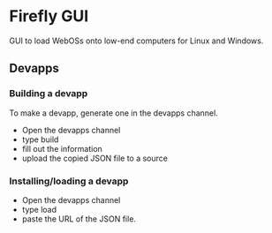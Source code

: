 # Firefly GUI
GUI to load WebOSs onto low-end computers for Linux and Windows.
## Devapps
### Building a devapp
To make a devapp, generate one in the devapps channel.
- Open the devapps channel
- type build
- fill out the information
- upload the copied JSON file to a source
### Installing/loading a devapp
- Open the devapps channel
- type load
- paste the URL of the JSON file.
